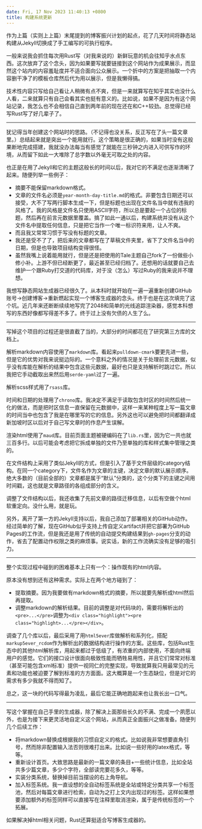 ```yaml
---
date: Fri, 17 Nov 2023 11:40:13 +0800
title: 构建系统更新
---
```


作为上篇（实则上上篇）末尾提到的博客振兴计划的起点，花了几天时间将静态站构建从Jekyll切换成了手工编写的可执行程序。

一般来说我会抓住每次用Rust写（对我来说的）新鲜玩意的机会往知乎水点东西。这次放弃了这个念头，因为如果要写就要链接到这个网站作为成果展示，而显然这个站内的内容羞耻度并不适合面向公众展示。一个折中的方案是把抽取一个内容删干净了的模板仓库然后代为用以展示，但是我懒得搞。

技术性内容只写给自己看让人稍微有点不爽，但是一来就算写在知乎其实也没什么人看，二来就算只有自己会看其实也挺有意义的。比如说，如果不是因为有这个网站记录，我怎么也不会相信自己直到两年前的现在还在和C++较劲。总觉得已经写Rust写了好几辈子了。

----

犹记得当年创建这个网站时的思路。（不记得也没关系，反正写在了头一篇文章里。）总结起来就是突出一个能用就行。这个策略是很正确的，如果当时没有这般果断地完成搭建，我就没办法每当有感觉了就能在三秒钟之内进入可供写作的环境，从而留下如此一大堆除了总字数以外毫无可取之处的内容。

也正是在用了Jekyll和它的主题这般长的时间以后，我对它的不满足也逐渐清晰了起来。随便列举一些例子：
* 摘要不能保留markdown格式。
* 文章的文件名必须是`year-month-day-title.md`的格式。非要包含日期还可以接受，大不了写两行脚本生成一下，但是标题也出现在文件名当中就有违我的风格了。我的风格是文件名只使用ASCII字符，所以总是要起一个占位的标题，然后再在前言元数据里覆盖。搞了如此一通以后，构建系统并没有从这个文件名中提取任何信息，只是把它当作一个唯一标识符来用，让人不爽。
* 而且我又常常习惯于写没有标题的文章。
* 我还是受不了了，把后来的文章都写在了草稿文件夹里，省下了文件名当中的日期，但是也导致项目结构变得很怪。
* 虽然我嘴上说着能用就行，但是还是把使用的Tale主题自己fork了一份做些小修小补。上游不但已经断更了，最近甚至已经归档了。还想用的话就要自己去维护一个跟Ruby打交道的代码库，对于没（怎么）写过Ruby的我来说并不理想。

我想写静态网站生成器已经很久了。从本科时就开始在一遍一遍重新创建GitHub账号→创建博客→重新燃起实现一个博客生成器的念头。终于也是在这次填完了这个坑。近几年来还断断续续地写完了2048和简单的光线追踪渲染器，感觉本科想写的东西好像都写得差不多了。终于过上没有欠债的人生了么。

----

写掉这个项目的过程还是很直截了当的，大部分的时间都花在了研究第三方库的文档上。

解析markdown内容使用了`markdown`库。看起来`pulldown-cmark`要更先进一些，但是它的优势对我来说挺边际的。一个意料之外的情况是关于处理前言元数据，似乎没有库能在解析的结果中包含这些元数据，最好也只是支持解析时跳过它。所以我把它手动截取出来然后用`serde-yaml`过了一遍。

解析scss样式用了`rsass`库。

时间和日期的处理用了`chrono`库。我决定不满足于读取包含时区的时间然后统一化的做法，而是把时区信息一直保留在元数据中，这样一来某种程度上写一篇文章的时间当中也包含了我是在哪里写的它的信息。另外这也可以避免把时间都翻译成新加坡时区以后对于自己写文章时的作息产生误解。

渲染html使用了`maud`库。目前页面主题被硬编码在了`lib.rs`里，因为它一共也就三百多行。以后可能会考虑把它拆成单独的文件乃至单独的库和样式集中管理之类的。

在文件结构上采用了类似Jekyll的方式，但是引入了基于文件层级的category结构。在同一个category下，文件名作为文章的主键，决定文章的默认展示顺序。绝大多数的（目前全部的）文章都是属于“默认”分类的，这个分类下的主键之间用时间戳，这也就是文章路径的各组成部分的含义。

调整了文件结构以后，我还收集了先前文章的路径迁移信息，以后有空做个html软重定向。没什么用，就是玩。

另外，离开了第一方的Jekyll支持以后，我自己添加了部署相关的GitHub动作。经过简单的了解，现在GitHub似乎支持上传自定义artifact并把它部署为GitHub Pages的工作流，但是我还是用了传统的自动提交构建结果到`gh-pages`分支的动作，省去了配置动作权限之类的麻烦事。说实话，新的工作流确实没有足够的吸引力。

----

整个实现过程中碰到的困难基本上只有一个：操作既有的html内容。

原本没有想到还有这种需求。实际上在两个地方碰到了：
* 提取摘要。因为我要做有markdown格式的摘要，所以就要先解析成html然后再提取。
* 调整markdown的解析结果。目前的调整是对代码块的，需要将解析出的`<pre>...</pre>`调整为`<div class="highlight"><pre class="highlight>...</pre></div>`。

调查了几个库以后，最后采用了用`html5ever`库做解析和系列化，搭配`markup5ever_rcdom`作为解析出的数据结构进行操作的方案。这些库，包括Rust生态中的其他html解析库，用起来都过于低级了，有浓重的内部使用，不面向终端用户的感觉。它们的接口设计很面向极致性能而牺牲易用性，并且它们常常对标准（甚至可能包含xml标准）提供一视同仁的完整实现，导致就算我只用最常见的元素和功能也被迫要了解到标准的方方面面。这大概算是一个生态缺位，但是对它的需求有多少我就不得而知了。

总之，这一块的代码写得最为凌乱，最后它能正确地跑起来也让我长出一口气。

----

写这个掌握在自己手里的生成器，除了解决上面那些长久的不满、完成一个夙愿以外，也是为接下来更灵活地自定义这个网站，从而真正全面振兴之做准备。随便列几个后续工作：
* 将markdown替换成根据我的习惯自定义的格式。比如说我非常想要直角引号，然而除非配置输入法否则很难打出来。比如说一些好用的latex格式，等等。
* 重新设计首页。大致思路是最新的一篇文章的条目+一些统计信息，比如全站共多少篇文章，多少个字符，全部读完要花多久，等等。
* 实装分类系统，替换掉目前当摆设的右上角导航。
* 加入标签系统。我一直设想的全自动标签系统是全站或特定分类共享一个标签池，然后对每篇文章进行检索，自动为之打上文内出现过的标签。这样如果想要添加额外的标签同样可以直接写在注释里取消渲染，属于是传统标签的一个拓展。

如果解决掉html相关问题，Rust还算挺适合写博客生成器的。